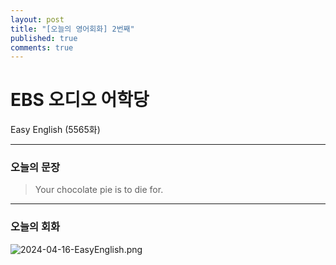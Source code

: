 ```yaml
---
layout: post
title: "[오늘의 영어회화] 2번째"
published: true
comments: true
---
```


# EBS 오디오 어학당

<p class="message">
    Easy English (5565화)
</p>

---

### 오늘의 문장
> Your chocolate pie is to die for.

---

### 오늘의 회화

![2024-04-16-EasyEnglish.png](https://hoonk212.github.io/assets/images/2024-04-16-EasyEnglish.png)
